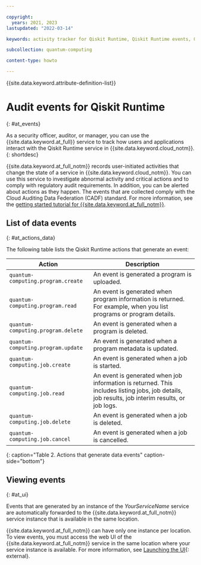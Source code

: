 ```yaml
---

copyright:
  years: 2021, 2023
lastupdated: "2022-03-14"

keywords: activity tracker for Qiskit Runtime, Qiskit Runtime events, Qiskit Runtime security, audit logs for Qiskit Runtime, viewing Qiskit Runtime events, Qiskit Runtime events

subcollection: quantum-computing

content-type: howto

---
```


{{site.data.keyword.attribute-definition-list}}


# Audit events for Qiskit Runtime
{: #at_events}

As a security officer, auditor, or manager, you can use the {{site.data.keyword.at_full}} service to track how users and applications interact with the Qiskit Runtime service in {{site.data.keyword.cloud_notm}}.
{: shortdesc}

{{site.data.keyword.at_full_notm}} records user-initiated activities that change the state of a service in {{site.data.keyword.cloud_notm}}. You can use this service to investigate abnormal activity and critical actions and to comply with regulatory audit requirements. In addition, you can be alerted about actions as they happen. The events that are collected comply with the Cloud Auditing Data Federation (CADF) standard. For more information, see the [getting started tutorial for {{site.data.keyword.at_full_notm}}](/docs/activity-tracker?topic=activity-tracker-getting-started).


## List of data events
{: #at_actions_data}

The following table lists the Qiskit Runtime actions that generate an event:

| Action                           | Description                        |
|----------------------------------|------------------------------------|
| `quantum-computing.program.create` | An event is generated a program is uploaded. |
| `quantum-computing.program.read` | An event is generated when program information is returned. For example, when you list programs or program details. |
| `quantum-computing.program.delete` | An event is generated when a program is deleted. |
| `quantum-computing.program.update` | An event is generated when a program metadata is updated. |
| `quantum-computing.job.create` | An event is generated when a job is started. |
| `quantum-computing.job.read` | An event is generated when job information is returned. This includes listing jobs, job details, job results, job interim results, or job logs. |
| `quantum-computing.job.delete` | An event is generated when a job is deleted. |
| `quantum-computing.job.cancel` | An event is generated when a job is cancelled. |
{: caption="Table 2. Actions that generate data events" caption-side="bottom"}


## Viewing events
{: #at_ui}

Events that are generated by an instance of the _YourServiceName_ service are automatically forwarded to the {{site.data.keyword.at_full_notm}} service instance that is available in the same location.

{{site.data.keyword.at_full_notm}} can have only one instance per location. To view events, you must access the web UI of the {{site.data.keyword.at_full_notm}} service in the same location where your service instance is available. For more information, see [Launching the UI](/docs/activity-tracker?topic=activity-tracker-launch){: external}.
